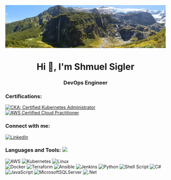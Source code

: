   ![alt README header](https://github.com/shmuelSigler/shmuelSigler/blob/c7eb20ec1987a9f02d012fed4d347f658f517ec3/rob%20roy%20glacier.JPG)
   <h1 align="center">Hi 👋, I'm Shmuel Sigler</h1>                                                    
   <h3 align="center">DevOps Engineer</h3>                                                        
                                                                                                       
  <h3 align="left">Certifications:</h3>    
  
<!--START_SECTION:badges-->
[![CKA: Certified Kubernetes Administrator](https://images.credly.com/size/110x110/images/8b8ed108-e77d-4396-ac59-2504583b9d54/cka_from_cncfsite__281_29.png)](http://www.credly.com/badges/4a38fd8b-caf4-42bb-86bb-84787abbfd49 "CKA: Certified Kubernetes Administrator")
[![AWS Certified Cloud Practitioner](https://images.credly.com/size/110x110/images/00634f82-b07f-4bbd-a6bb-53de397fc3a6/image.png)](http://www.credly.com/badges/aa1ef8ff-7642-40ff-b593-0fea41508f4c "AWS Certified Cloud Practitioner")
<!--END_SECTION:badges-->                                                                                                                                                                                                                                                                                                                                    

                                                                                                      
  <h3 align="left">Connect with me:</h3>   

  [![LinkedIn](https://img.shields.io/badge/linkedin-%230077B5.svg?style=for-the-badge&logo=linkedin&logoColor=white)](https://www.linkedin.com/in/shmuel-sigler/)                                                                                  
                                                                                                      
  <h3 align="left">Languages and Tools: 
<!--      <img src = "https://media2.giphy.com/media/QssGEmpkyEOhBCb7e1/giphy.gif?cid=ecf05e47a0n3gi1bfqntqmob8g9aid1oyj2wr3ds3mg700bl&rid=giphy.gif" width="32">  -->
     <img src="https://media1.giphy.com/media/v1.Y2lkPTc5MGI3NjExa2U4ZmhnYm82Zm1jYnZ1enRtcDE5OTVod2Y0bjh6aWhmcXdnbGQycCZlcD12MV9pbnRlcm5hbF9naWZfYnlfaWQmY3Q9Zw/rg1x7Xjey3TsYXOlxT/giphy.gif" width="128"> </h3>                                                          
  <p align="left">  
     
  ![AWS](https://img.shields.io/badge/AWS-%23FF9900.svg?style=for-the-badge&logo=amazon-aws&logoColor=white)
![Kubernetes](https://img.shields.io/badge/kubernetes-%23326ce5.svg?style=for-the-badge&logo=kubernetes&logoColor=white)
  ![Linux](https://img.shields.io/badge/Linux-FCC624?style=for-the-badge&logo=linux&logoColor=black)  
  ![Docker](https://img.shields.io/badge/docker-%230db7ed.svg?style=for-the-badge&logo=docker&logoColor=white)
  ![Terraform](https://img.shields.io/badge/terraform-%235835CC.svg?style=for-the-badge&logo=terraform&logoColor=white)
  ![Ansible](https://img.shields.io/badge/ansible-%231A1918.svg?style=for-the-badge&logo=ansible&logoColor=white)
  ![Jenkins](https://img.shields.io/badge/jenkins-%232C5263.svg?style=for-the-badge&logo=jenkins&logoColor=white)
  ![Python](https://img.shields.io/badge/python-3670A0?style=for-the-badge&logo=python&logoColor=ffdd54)
  ![Shell Script](https://img.shields.io/badge/shell_script-%23121011.svg?style=for-the-badge&logo=gnu-bash&logoColor=white)
  ![C#](https://img.shields.io/badge/c%23-%23239120.svg?style=for-the-badge&logo=c-sharp&logoColor=white)
  ![JavaScript](https://img.shields.io/badge/javascript-%23323330.svg?style=for-the-badge&logo=javascript&logoColor=%23F7DF1E)
  ![MicrosoftSQLServer](https://img.shields.io/badge/Microsoft%20SQL%20Server-CC2927?style=for-the-badge&logo=microsoft%20sql%20server&logoColor=white)
  ![.Net](https://img.shields.io/badge/.NET-5C2D91?style=for-the-badge&logo=.net&logoColor=white)     
                                                                                                      
  </p>       

